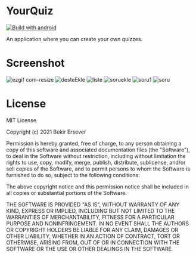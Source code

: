 # YourQuiz

[![Build with android](https://forthebadge.com/images/badges/built-for-android.svg)](https://www.android.com/)

An application where you can create your own quizzes.

# Screenshot

![ezgif com-resize](https://user-images.githubusercontent.com/47231687/112490851-cda6cd80-8d90-11eb-80c5-8e0e5c188ef6.png)
![desteEkle](https://user-images.githubusercontent.com/47231687/112490874-d3041800-8d90-11eb-9357-fb28599cb956.png)
![liste](https://user-images.githubusercontent.com/47231687/112490885-d5667200-8d90-11eb-9dfe-be80f86a7761.png)
![soruekle](https://user-images.githubusercontent.com/47231687/112490902-d7303580-8d90-11eb-96df-99430823b987.png)
![soru1](https://user-images.githubusercontent.com/47231687/112490908-d8f9f900-8d90-11eb-8fc3-8d25de1f8be9.png)
![soru](https://user-images.githubusercontent.com/47231687/112490914-da2b2600-8d90-11eb-9b6f-fbde76dcf1a4.png)

# License

MIT License

Copyright (c) 2021 Bekir Ersever

Permission is hereby granted, free of charge, to any person obtaining a copy
of this software and associated documentation files (the "Software"), to deal
in the Software without restriction, including without limitation the rights
to use, copy, modify, merge, publish, distribute, sublicense, and/or sell
copies of the Software, and to permit persons to whom the Software is
furnished to do so, subject to the following conditions:

The above copyright notice and this permission notice shall be included in all
copies or substantial portions of the Software.

THE SOFTWARE IS PROVIDED "AS IS", WITHOUT WARRANTY OF ANY KIND, EXPRESS OR
IMPLIED, INCLUDING BUT NOT LIMITED TO THE WARRANTIES OF MERCHANTABILITY,
FITNESS FOR A PARTICULAR PURPOSE AND NONINFRINGEMENT. IN NO EVENT SHALL THE
AUTHORS OR COPYRIGHT HOLDERS BE LIABLE FOR ANY CLAIM, DAMAGES OR OTHER
LIABILITY, WHETHER IN AN ACTION OF CONTRACT, TORT OR OTHERWISE, ARISING FROM,
OUT OF OR IN CONNECTION WITH THE SOFTWARE OR THE USE OR OTHER DEALINGS IN THE
SOFTWARE.
